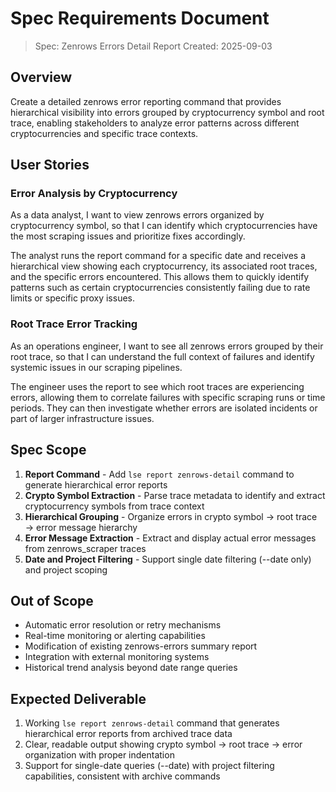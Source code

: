 # Spec Requirements Document

> Spec: Zenrows Errors Detail Report
> Created: 2025-09-03

## Overview

Create a detailed zenrows error reporting command that provides hierarchical visibility into errors grouped by cryptocurrency symbol and root trace, enabling stakeholders to analyze error patterns across different cryptocurrencies and specific trace contexts.

## User Stories

### Error Analysis by Cryptocurrency

As a data analyst, I want to view zenrows errors organized by cryptocurrency symbol, so that I can identify which cryptocurrencies have the most scraping issues and prioritize fixes accordingly.

The analyst runs the report command for a specific date and receives a hierarchical view showing each cryptocurrency, its associated root traces, and the specific errors encountered. This allows them to quickly identify patterns such as certain cryptocurrencies consistently failing due to rate limits or specific proxy issues.

### Root Trace Error Tracking

As an operations engineer, I want to see all zenrows errors grouped by their root trace, so that I can understand the full context of failures and identify systemic issues in our scraping pipelines.

The engineer uses the report to see which root traces are experiencing errors, allowing them to correlate failures with specific scraping runs or time periods. They can then investigate whether errors are isolated incidents or part of larger infrastructure issues.

## Spec Scope

1. **Report Command** - Add `lse report zenrows-detail` command to generate hierarchical error reports
2. **Crypto Symbol Extraction** - Parse trace metadata to identify and extract cryptocurrency symbols from trace context
3. **Hierarchical Grouping** - Organize errors in crypto symbol → root trace → error message hierarchy
4. **Error Message Extraction** - Extract and display actual error messages from zenrows_scraper traces
5. **Date and Project Filtering** - Support single date filtering (--date only) and project scoping

## Out of Scope

- Automatic error resolution or retry mechanisms
- Real-time monitoring or alerting capabilities
- Modification of existing zenrows-errors summary report
- Integration with external monitoring systems
- Historical trend analysis beyond date range queries

## Expected Deliverable

1. Working `lse report zenrows-detail` command that generates hierarchical error reports from archived trace data
2. Clear, readable output showing crypto symbol → root trace → error organization with proper indentation
3. Support for single-date queries (--date) with project filtering capabilities, consistent with archive commands